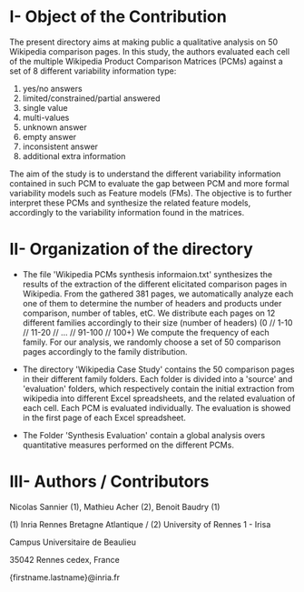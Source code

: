 # I- Object of the Contribution

The present directory aims at making public a qualitative analysis on 50 Wikipedia comparison pages. 
In this study, the authors evaluated each cell of the multiple Wikipedia Product Comparison Matrices (PCMs) against a set of 8 different variability information type:

1. yes/no answers
2. limited/constrained/partial answered
3. single value
4. multi-values
5. unknown answer
6. empty answer
7. inconsistent answer
8. additional extra information 

The aim of the study is to understand the different variability information contained in such PCM to evaluate the gap between PCM and more formal variability models such as Feature models (FMs).
The objective is to further interpret these PCMs and synthesize the related feature models, accordingly to the variability information found in the matrices.


# II- Organization of the directory

* The file 'Wikipedia PCMs synthesis informaion.txt' synthesizes the results of the extraction of the different elicitated comparison pages in Wikipedia.
From the gathered 381 pages, we automatically analyze each one of them to determine the number of headers and products under comparison, number of tables, etC.
We distribute each pages on 12 different families accordingly to their size (number of headers) (0 // 1-10 // 11-20 // ... // 91-100 // 100+)
We compute the frequency of each family.
For our analysis, we randomly choose a set of 50 comparison pages accordingly to the family distribution.

* The directory 'Wikipedia Case Study' contains the 50 comparison pages in their different family folders.
Each folder is divided into a 'source' and 'evaluation' folders, which respectively contain the initial extraction from wikipedia into different Excel spreadsheets, and the related evaluation of each cell.
Each PCM is evaluated individually. The evaluation is showed in the first page of each Excel spreadsheet.

* The Folder 'Synthesis Evaluation' contain a global analysis overs quantitative measures performed on the different PCMs.

# III- Authors / Contributors

Nicolas Sannier (1), Mathieu Acher (2), Benoit Baudry (1)

(1) Inria Rennes Bretagne Atlantique / (2) University of Rennes 1 - Irisa

Campus Universitaire de Beaulieu

35042 Rennes cedex, France

{firstname.lastname}@inria.fr

